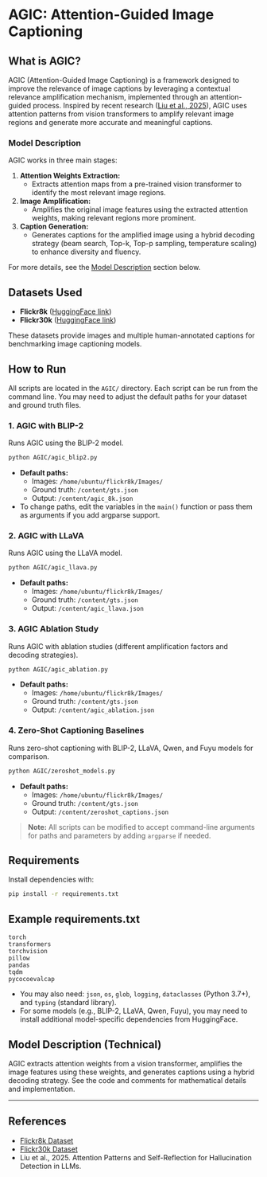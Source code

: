 # AGIC: Attention-Guided Image Captioning

## What is AGIC?
AGIC (Attention-Guided Image Captioning) is a framework designed to improve the relevance of image captions by leveraging a contextual relevance amplification mechanism, implemented through an attention-guided process. Inspired by recent research ([Liu et al., 2025](https://arxiv.org/abs/2405.00000)), AGIC uses attention patterns from vision transformers to amplify relevant image regions and generate more accurate and meaningful captions.

### Model Description
AGIC works in three main stages:
1. **Attention Weights Extraction:**
   - Extracts attention maps from a pre-trained vision transformer to identify the most relevant image regions.
2. **Image Amplification:**
   - Amplifies the original image features using the extracted attention weights, making relevant regions more prominent.
3. **Caption Generation:**
   - Generates captions for the amplified image using a hybrid decoding strategy (beam search, Top-k, Top-p sampling, temperature scaling) to enhance diversity and fluency.

For more details, see the [Model Description](#model-description) section below.

## Datasets Used
- **Flickr8k** ([HuggingFace link](https://huggingface.co/datasets/jxie/flickr8k))
- **Flickr30k** ([HuggingFace link](https://huggingface.co/datasets/nlphuji/flickr30k))

These datasets provide images and multiple human-annotated captions for benchmarking image captioning models.

## How to Run
All scripts are located in the `AGIC/` directory. Each script can be run from the command line. You may need to adjust the default paths for your dataset and ground truth files.

### 1. AGIC with BLIP-2
Runs AGIC using the BLIP-2 model.
```bash
python AGIC/agic_blip2.py
```
- **Default paths:**
  - Images: `/home/ubuntu/flickr8k/Images/`
  - Ground truth: `/content/gts.json`
  - Output: `/content/agic_8k.json`
- To change paths, edit the variables in the `main()` function or pass them as arguments if you add argparse support.

### 2. AGIC with LLaVA
Runs AGIC using the LLaVA model.
```bash
python AGIC/agic_llava.py
```
- **Default paths:**
  - Images: `/home/ubuntu/flickr8k/Images/`
  - Ground truth: `/content/gts.json`
  - Output: `/content/agic_llava.json`

### 3. AGIC Ablation Study
Runs AGIC with ablation studies (different amplification factors and decoding strategies).
```bash
python AGIC/agic_ablation.py
```
- **Default paths:**
  - Images: `/home/ubuntu/flickr8k/Images/`
  - Ground truth: `/content/gts.json`
  - Output: `/content/agic_ablation.json`

### 4. Zero-Shot Captioning Baselines
Runs zero-shot captioning with BLIP-2, LLaVA, Qwen, and Fuyu models for comparison.
```bash
python AGIC/zeroshot_models.py
```
- **Default paths:**
  - Images: `/home/ubuntu/flickr8k/Images/`
  - Ground truth: `/content/gts.json`
  - Output: `/content/zeroshot_captions.json`

> **Note:** All scripts can be modified to accept command-line arguments for paths and parameters by adding `argparse` if needed.

## Requirements
Install dependencies with:
```bash
pip install -r requirements.txt
```

## Example requirements.txt
```
torch
transformers
torchvision
pillow
pandas
tqdm
pycocoevalcap
```
- You may also need: `json`, `os`, `glob`, `logging`, `dataclasses` (Python 3.7+), and `typing` (standard library).
- For some models (e.g., BLIP-2, LLaVA, Qwen, Fuyu), you may need to install additional model-specific dependencies from HuggingFace.

## Model Description (Technical)
AGIC extracts attention weights from a vision transformer, amplifies the image features using these weights, and generates captions using a hybrid decoding strategy. See the code and comments for mathematical details and implementation.

---

## References
- [Flickr8k Dataset](https://huggingface.co/datasets/jxie/flickr8k)
- [Flickr30k Dataset](https://huggingface.co/datasets/nlphuji/flickr30k)
- Liu et al., 2025. Attention Patterns and Self-Reflection for Hallucination Detection in LLMs.